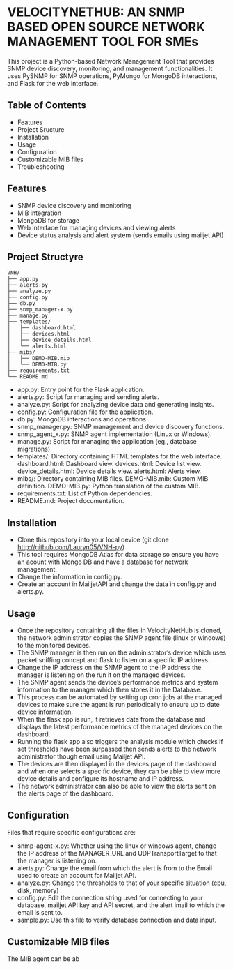 # VELOCITYNETHUB: AN SNMP BASED OPEN SOURCE NETWORK MANAGEMENT TOOL FOR SMEs
This project is a Python-based Network Management Tool that provides SNMP device discovery, monitoring, and management functionalities. It uses PySNMP for SNMP operations, PyMongo for MongoDB interactions, and Flask for the web interface.

## Table of Contents
   - Features
   - Project Sructure
   - Installation
   - Usage
   - Configuration
   - Customizable MIB files
   - Troubleshooting

## Features
 - SNMP device discovery and monitoring
 - MIB integration
 - MongoDB for storage
 - Web interface for managing devices and viewing alerts
 - Device status analysis and alert system (sends emails using mailjet API)

## Project Structyre
    VNH/
    ├── app.py
    ├── alerts.py
    ├── analyze.py
    ├── config.py
    ├── db.py
    ├── snmp_manager-x.py
    ├── manage.py
    ├── templates/
    │   ├── dashboard.html
    │   ├── devices.html
    │   ├── device_details.html
    │   └── alerts.html
    ├── mibs/
    │   ├── DEMO-MIB.mib
    │   └── DEMO-MIB.py
    ├── requirements.txt
    └── README.md
 - app.py: Entry point for the Flask application.
 - alerts.py: Script for managing and sending alerts.
 - analyze.py: Script for analyzing device data and generating insights.
 - config.py: Configuration file for the application.
 - db.py: MongoDB interactions and operations
 - snmp_manager.py: SNMP management and device discovery functions.
 - snmp_agent_x.py: SNMP agent implementation (Linux or Windows).
 - manage.py: Script for managing the application (eg., database migrations)
 - templates/: Directory containing HTML templates for the web interface.
    dashboard.html: Dashboard view.
    devices.html: Device list view.
    device_details.html: Device details view.
    alerts.html: Alerts view.
 - mibs/: Directory containing MIB files.
    DEMO-MIB.mib: Custom MIB definition.
    DEMO-MIB.py: Python translation of the custom MIB.
 - requirements.txt: List of Python dependencies.
 - README.md: Project documentation.

## Installation
 - Clone this repository into your local device (git clone http://github.com/Lauryn05/VNH-py)
 - This tool requires MongoDB Atlas for data storage so ensure you have an acount with Mongo DB and have a database for network management.
 - Change the information in config.py.
 - Create an account in MailjetAPI and change the data in config.py and alerts.py.

## Usage
 - Once the repository containing all the files in VelocityNetHub is cloned, the network administrator copies the SNMP agent file (linux or windows) to the monitored devices.
 - The SNMP manager is then run on the administrator’s device which uses packet sniffing concept and flask to listen on a specific IP address.
 - Change the IP address on the SNMP agent to the IP address the manager is listening on the run it on the managed devices.
 - The SNMP agent sends the device’s performance metrics and system information to the manager which then stores it in the Database.
 - This process can be automated by setting up cron jobs at the managed devices to make sure the agent is run periodically to ensure up to date device information.
 - When the flask app is run, it retrieves data from the database and displays the latest performance metrics of the managed devices on the dashboard.
 - Running the flask app also triggers the analysis module which checks if set thresholds have been surpassed then sends alerts to the network administrator though email using Mailjet API.
 - The devices are then displayed in the devices page of the dashboard and when one selects a specific device, they can be able to view more device details and configure its hostname and IP address.
 - The network administrator can also be able to view the alerts sent on the alerts page of the dashboard.

## Configuration
Files that require specific configurations are:
 - snmp-agent-x.py: Whether using the linux or windows agent, change the IP address of the MANAGER_URL and UDPTransportTarget to that the manager is listening on.
 - alerts.py: Change the email from which the alert is from to the Email used to create an account for Mailjet API.
 - analyze.py: Change the thresholds to that of your specific situation (cpu, disk, memory)
 - config.py: Edit the connection string used for connecting to your database, mailjet API key and API secret, and the alert imail to which the email is sent to.
 - sample.py: Use this file to verify database connection and data input.

## Customizable MIB files
The MIB agent can be ab

